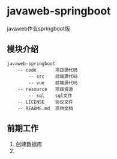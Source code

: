 # javaweb-springboot
javaweb作业springboot版

## 模块介绍

```
javaweb-springboot
    -- code       项目源代码
        -- src    后端源代码
        -- vue    前端源代码
    -- resource   项目资源
        -- sql    sql文件
    -- LICENSE    协议文件
    -- README.md  项目文档 
```

## 前期工作
1. 创建数据库
2. 
